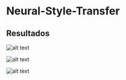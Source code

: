 # Neural-Style-Transfer

## Resultados

![alt text](https://github.com/WilliamGaggiotti/Neural-Style-Transfer/blob/main/style_images/van_gogh/mona_lisa_noche_estrellada/generated/william2_van_gogh_at_iteration_3900.png&s=200)

![alt text](https://github.com/WilliamGaggiotti/Neural-Style-Transfer/blob/main/style_images/van_gogh/mona_lisa_noche_estrellada/mona_lisa.jpg&s=200)

![alt text](https://github.com/WilliamGaggiotti/Neural-Style-Transfer/blob/main/style_images/van_gogh/noche_estrellada.jpeg&s=200)
